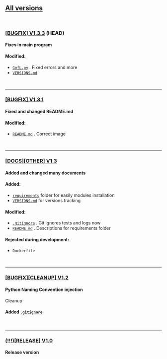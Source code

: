 ## [All versions](https://github.com/FeoN-17/Game-of-Life/commits/main)

<br>

### [[BUGFIX] V1.3.3](https://github.com/FeoN-17/Game-of-Life) (HEAD)

#### Fixes in main program

#### Modified:

* [`GofL.py`](GofL.py) . Fixed errors and more
* [`VERSIONS.md`](VERSIONS.md)

<br>

---

### [[BUGFIX] V1.3.1](https://github.com/FeoN-17/Game-of-Life/commit/b027b1fe05ad30b002df7b05abff5f9cd810ce47)

#### Fixed and changed README.md

#### Modified:

* [`README.md`](README.md) . Correct image

<br>

---

### [[DOCS][OTHER] V1.3](https://github.com/FeoN-17/Game-of-Life/commit/e7a505a7ab7315b93241b10256de814a6ed20ab9)

#### Added and changed many documents

#### Added:

* [`requirements`](requirements/) folder for easily modules installation
* [`VERSIONS.md`](VERSIONS.md) for versions tracking

#### Modified:

* [`.gitignore`](.gitignore) . Git ignores tests and logs now
* [`README.md`](README.md) . Descriptions for requirements folder

#### Rejected during development:

* `Dockerfile`

<br>

---

### [[BUGFIX][CLEANUP] V1.2](https://github.com/FeoN-17/Game-of-Life/commit/24d03c9e613951e67afafe433785d387bf503f0c)

#### Python Naming Convention injection

Cleanup

#### Added [`.gitignore`](.gitignore)

<br>

---

### [(!!!)[RELEASE] V1.0](https://github.com/FeoN-17/Game-of-Life/commit/c9e6753e4cbb8abbf57ef46077a6e53ecdc87458)

#### Release version
